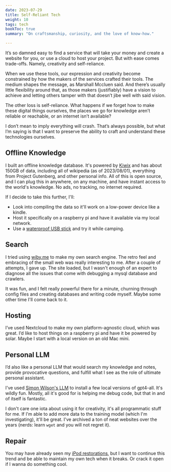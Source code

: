 ```yaml
---
date: 2023-07-29
title: Self-Reliant Tech
weight: 10
tags: tech
bookToc: true
summary: "On craftsmanship, curiosity, and the love of know-how."

---
```


It’s so damned easy to find a service that will take your money and create a website for you, or use a cloud to host your project. But with ease comes trade-offs. Namely, creativity and self-reliance.

When we use these tools, our expression and creativity become constrained by how the makers of the services crafted their tools. The medium shapes the message, as Marshall Mccluen said. And there’s usually little flexibility around that, as those makers (justifiably) have a vision to achieve and letting others tamper with that doesn’t jibe well with said vision. 

The other loss is self-reliance. What happens if we forget how to make these digital things ourselves, the places we go for knowledge aren’t reliable or reachable, or an internet isn’t available?

I don’t mean to imply everything will crash. That’s always possible, but what I’m saying is that I want to preserve the ability to craft and understand these technologies ourselves.

## Offline Knowledge
I built an offline knowledge database. It's powered by [Kiwix](kiwix.org) and has about 150GB of data, including all of wikipedia (as of 2023/08/01), everything from Project Gutenberg, and other personal info. All of this is open source, and I can plug this in anywhere, on any machine, and have instant access to the world's knowledge. No ads, no tracking, no internet required.

If I decide to take this further, I'll:
- Look into compiling the data so it'll work on a low-power device like a kindle.
- Host it specifically on a raspberry pi and have it available via my local network.
- Use a [waterproof USB stick](https://www.gorilladriveusb.com) and try it while camping.

## Search
I tried using [wiby.me](https://wiby.me/) to make my own search engine. The retro feel and embracing of the small web was really interesting to me. After a couple of attempts, I gave up. The site loaded, but I wasn't enough of an expert to diagnose all the issues that come with debugging a mysql database and crawlers. 

It was fun, and I felt really powerful there for a minute, churning through config files and creating databases and writing code myself. Maybe some other time I'll come back to it.

## Hosting
I’ve used Nextcloud to make my own platform-agnostic cloud, which was great. I’d like to host things on a raspberry pi and have it be powered by solar. Maybe I start with a local version on an old Mac mini. 

## Personal LLM
I’d also like a personal LLM that would search my knowledge and notes, provide provocative questions, and fulfill what I see as the role of ultimate personal assistant. 

I've used [Simon Wilson's LLM](https://simonwillison.net/2023/Mar/11/llama/) to install a few local versions of gpt4-all. It's wildly fun. Mostly, all it's good for is helping me debug code, but that in and of itself is fantastic.

I don't care one iota about using it for creativity, it's all programmatic stuff for me. If I'm able to add more data to the training model (which I'm investigating), it'll be great. I've archived a ton of neat websites over the years (nerds: learn `wget` and you will not regret it). 

## Repair
You may have already seen my [iPod restorations](/art/2022-01-01-ipod-restorations/), but I want to continue this trend and be able to maintain my own tech when it breaks. Or crack it open if I wanna do something cool.